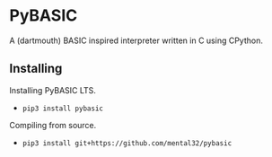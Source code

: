 # PyBASIC

A (dartmouth) BASIC inspired interpreter written in C using CPython.

## Installing

Installing PyBASIC LTS.
- `pip3 install pybasic`

Compiling from source.
- `pip3 install git+https://github.com/mental32/pybasic`
